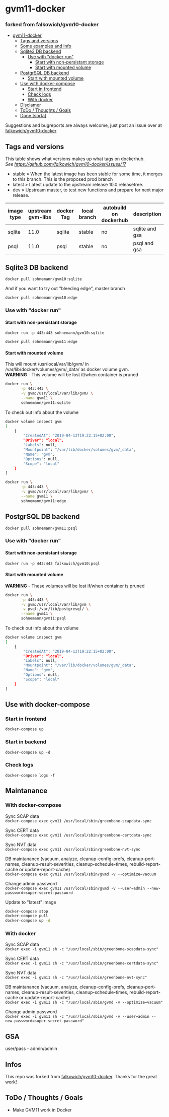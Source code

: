 # gvm11-docker
### forked from falkowich/gvm10-docker

- [gvm11-docker](#gvm11-docker)
  - [Tags and versions](#tags-and-versions)
  - [Some examples and info](#some-examples-and-info)
  - [Sqlite3 DB backend](#sqlite3-db-backend)
    - [Use with "docker run"](#use-with-%22docker-run%22)
      - [Start with non-persistant storage](#start-with-non-persistant-storage)
      - [Start with mounted volume](#start-with-mounted-volume)
  - [PostgrSQL DB backend](#postgrsql-db-backend)
      - [Start with mounted volume](#start-with-mounted-volume-1)
  - [Use with docker-compose](#use-with-docker-compose)
    - [Start in frontend](#start-in-frontend)
    - [Check logs](#check-logs)
    - [With docker](#with-docker)
  - [Disclamer](#disclamer)
  - [ToDo / Thoughts / Goals](#todo--thoughts--goals)
  - [Done [sorta]](#done-sorta)

Suggestions and bugreports are always welcome, just post an issue over at [falkowich/gvm10-docker](https://github.com/falkowich/gvm10-docker) 

## Tags and versions

This table shows what versions makes up what tags on dockerhub.  
_See https://github.com/falkowich/gvm10-docker/issues/17_

* stable » When the latest image has been stable for some time, it merges to this branch. This is the proposed prod branch  
* latest » Latest update to the upstream release 10.0 releasetree.
* dev » Upstream master, to test new functions and prepare for next major release.  

| image type | upstream gvm-libs | docker Tag | local branch | autobuild on dockerhub| description | 
|---|---|---|---|---|---|
| sqlite | 11.0 | sqlite | stable | no | sqlite and gsa |
| psql | 11.0 | psql | stable | no | psql and gsa |




## Sqlite3 DB backend

```docker pull sohnemann/gvm10:sqlite```  

And if you want to try out "bleeding edge", master branch

```docker pull sohnemann/gvm10:edge```  

### Use with "docker run"

#### Start with non-persistant storage

```docker run -p 443:443 sohnemann/gvm10:sqlite```

```docker pull sohnemann/gvm11:edge```  

#### Start with mounted volume

This will mount /usr/local/var/lib/gvm/ in /var/lib/docker/volumes/gvm/_data/ as docker volume gvm.  
**WARNING** - This volume will be lost if/when container is pruned

```bash
docker run \
       -p 443:443 \
       -v gvm:/usr/local/var/lib/gvm/ \
       --name gvm11 \
       sohnemann/gvm11:sqlite
```

To check out info about the volume

```bash
docker volume inspect gvm
[
    {
        "CreatedAt": "2019-04-13T19:22:15+02:00",
        "Driver": "local",
        "Labels": null,
        "Mountpoint": "/var/lib/docker/volumes/gvm/_data",
        "Name": "gvm",
        "Options": null,
        "Scope": "local"
    }
]
```

```bash
docker run \
       -p 443:443 \
       -v gvm:/usr/local/var/lib/gvm/ \
       --name gvm11 \
       sohnemann/gvm11:edge
```


## PostgrSQL DB backend

```docker pull sohnemann/gvm11:psql```  

### Use with "docker run"

#### Start with non-persistant storage

```docker run -p 443:443 falkowich/gvm10:psql```

#### Start with mounted volume

**WARNING** - These volumes will be lost if/when container is pruned

```bash
docker run \
       -p 443:443 \
       -v gvm:/usr/local/var/lib/gvm \
       -v psql:/var/lib/postgresql/ \
       --name gvm11 \
       sohnemann/gvm11:psql
```

To check out info about the volume

```bash
docker volume inspect gvm
[
    {
        "CreatedAt": "2019-04-13T19:22:15+02:00",
        "Driver": "local",
        "Labels": null,
        "Mountpoint": "/var/lib/docker/volumes/gvm/_data",
        "Name": "gvm",
        "Options": null,
        "Scope": "local"
    }
]
```

## Use with docker-compose

### Start in frontend

```docker-compose up```

### Start in backend

```docker-compose up -d```

### Check logs

```docker-compose logs -f```

## Maintanance

### With docker-compose

Sync SCAP data  
```docker-compose exec gvm11 /usr/local/sbin/greenbone-scapdata-sync```

Sync CERT data  
```docker-compose exec gvm11 /usr/local/sbin/greenbone-certdata-sync```

Sync NVT data  
```docker-compose exec gvm11 /usr/local/sbin/greenbone-nvt-sync```

DB maintanance (vacuum, analyze, cleanup-config-prefs, cleanup-port-names, cleanup-result-severities, cleanup-schedule-times, rebuild-report-cache or update-report-cache)  
```docker-compose exec gvm11 /usr/local/sbin/gvmd -v --optimize=vacuum```

Change admin password  
```docker-compose exec gvm11 /usr/local/sbin/gvmd -v --user=admin --new-password=super-secret-password```

Update to "latest" image
```bash
docker-compose stop
docker-compose pull
docker-compose up -d
```

### With docker

Sync SCAP data  
```docker exec -i gvm11 sh -c "/usr/local/sbin/greenbone-scapdata-sync"```

Sync CERT data  
```docker exec -i gvm11 sh -c "/usr/local/sbin/greenbone-certdata-sync"```

Sync NVT data  
```docker exec -i gvm11 sh -c "/usr/local/sbin/greenbone-nvt-sync"```

DB maintanance (vacuum, analyze, cleanup-config-prefs, cleanup-port-names, cleanup-result-severities, cleanup-schedule-times, rebuild-report-cache or update-report-cache)  
```docker exec -i gvm11 sh -c "/usr/local/sbin/gvmd -v --optimize=vacuum"```

Change admin password  
```docker exec -i gvm11 sh -c "/usr/local/sbin/gvmd -v --user=admin --new-password=super-secret-password"```

## GSA

user/pass - admin/admin

## Infos

This repo was forked from [falkowich/gvm10-docker](https://github.com/mikesplain/openvas-docker). Thanks for the great work!

## ToDo / Thoughts / Goals
- Make GVM11 work in Docker
